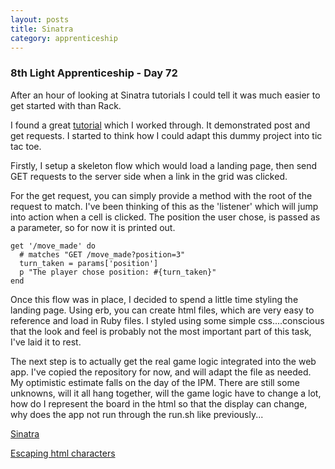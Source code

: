 ```yaml
---
layout: posts
title: Sinatra
category: apprenticeship
---
```


### 8th Light Apprenticeship - Day 72

After an hour of looking at Sinatra tutorials I could tell it was much easier to get started with than Rack.

<!--break--> 

I found a great [tutorial](http://guides.railsgirls.com/sinatra-app/) which I worked through. It demonstrated post and get requests. I started to think how I could adapt this dummy project into tic tac toe. 

Firstly, I setup a skeleton flow which would load a landing page, then send GET requests to the server side when a link in the grid was clicked. 

For the get request, you can simply provide a method with the root of the request to match. I've been thinking of this as the 'listener' which will jump into action when a cell is clicked. The position the user chose, is passed as a parameter, so for now it is printed out.
    
    get '/move_made' do
      # matches "GET /move_made?position=3"
      turn_taken = params['position']
      p "The player chose position: #{turn_taken}"
    end
    
Once this flow was in place, I decided to spend a little time styling the landing page. Using erb, you can create html files, which are very easy to reference and load in Ruby files. I styled using some simple css....conscious that the look and feel is probably not the most important part of this task, I've laid it to rest.

The next step is to actually get the real game logic integrated into the web app. I've copied the repository for now, and will adapt the file as needed. My optimistic estimate falls on the day of the IPM. There are still some unknowns, will it all hang together, will the game logic have to change a lot, how do I represent the board in the html so that the display can change, why does the app not run through the run.sh like previously... 
   
[Sinatra](http://www.sinatrarb.com/intro.html)

[Escaping html characters](http://www.freeformatter.com/html-escape.html#ad-output)